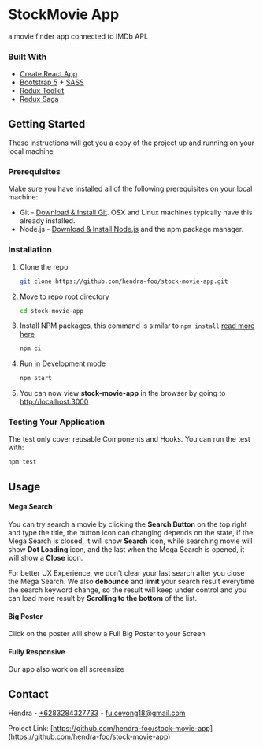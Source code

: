 # StockMovie App

a movie finder app connected to IMDb API.

### Built With

- [Create React App](https://github.com/facebook/create-react-app).
- [Bootstrap 5](https://getbootstrap.com) + [SASS](https://sass-lang.com/)
- [Redux Toolkit](https://redux-toolkit.js.org/)
- [Redux Saga](https://redux-saga.js.org/)

## Getting Started

These instructions will get you a copy of the project up and running on your local machine

### Prerequisites

Make sure you have installed all of the following prerequisites on your local machine:

- Git - [Download & Install Git](https://git-scm.com/downloads). OSX and Linux machines typically have this already installed.
- Node.js - [Download & Install Node.js](https://nodejs.org/en/download/) and the npm package manager.

### Installation

1. Clone the repo
   ```sh
   git clone https://github.com/hendra-foo/stock-movie-app.git
   ```
2. Move to repo root directory
   ```sh
   cd stock-movie-app
   ```
3. Install NPM packages, this command is similar to `npm install` [read more here](https://docs.npmjs.com/cli/v7/commands/npm-ci)
   ```sh
   npm ci
   ```
4. Run in Development mode
   ```sh
   npm start
   ```
5. You can now view **stock-movie-app** in the browser by going to [http://localhost:3000](http://localhost:3000)

### Testing Your Application

The test only cover reusable Components and Hooks. You can run the test with:

```sh
npm test
```

## Usage

#### Mega Search

You can try search a movie by clicking the **Search Button** on the top right and type the title, the button icon can changing depends on the state, if the Mega Search is closed, it will show **Search** icon, while searching movie will show **Dot Loading** icon, and the last when the Mega Search is opened, it will show a **Close** icon.

For better UX Experience, we don't clear your last search after you close the Mega Search. We also **debounce** and **limit** your search result everytime the search keyword change, so the result will keep under control and you can load more result by **Scrolling to the bottom** of the list.

#### Big Poster

Click on the poster will show a Full Big Poster to your Screen

#### Fully Responsive

Our app also work on all screensize

## Contact

Hendra - [+6283284327733](https://wa.me/6283184327733) - fu.ceyong18@gmail.com

Project Link: [https://github.com/hendra-foo/stock-movie-app](https://github.com/hendra-foo/stock-movie-app)
